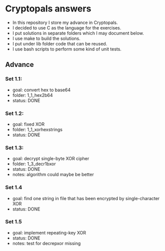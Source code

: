 # Cryptopals answers

- In this repository I store my advance in Cryptopals. 
- I decided to use C as the language for the exercises.
- I put solutions in separate folders which I may document below.
- I use make to build the solutions.
- I put under lib folder code that can be reused.
- I use bash scripts to perform some kind of unit tests.

## Advance

### Set 1.1:
- goal: convert hex to base64
- folder: 1_1_hex2b64			
- status: DONE

### Set 1.2:
- goal: fixed XOR
- folder: 1_1_xorhexstrings		
- status: DONE

### Set 1.3:
- goal: decrypt single-byte XOR cipher
- folder: 1_3_decr1bxor			
- status: DONE
- notes: algorithm could maybe be better

### Set 1.4
- goal: find one string in file that has been encrypted by single-character XOR
- status: DONE

### Set 1.5
- goal: implement repeating-key XOR
- status: DONE
- notes: test for decrepxor missing

